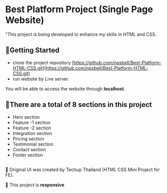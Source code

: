 #  Best Platform Project (Single Page Website)

"This project is being developed to enhance my skills in HTML and CSS.

##  💛Getting Started
 - clone the project repository  [https://github.com/npsbell/Best-Platform-HTML-CSS.git](https://github.com/npsbell/Best-Platform-HTML-CSS.git)
-   run website by Live server.

You will be able to access the website through  **localhost**.

##  💛There are a total of 8 sections in this project
-   Hero section
-   Feature -1 section
-   Feature -2 section
-  Integration section
-  Pricing section
- Testimonial section
-   Contact section
- Footer section


##
🧩 Original UI was created by Techup Thailand (HTML CSS Mini Project for FE).

🧩 This project is  **responsive**
